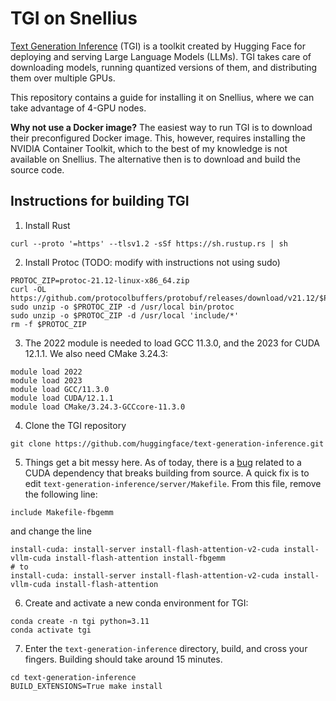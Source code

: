 # TGI on Snellius

[Text Generation Inference](https://huggingface.co/docs/text-generation-inference/index) (TGI) is a toolkit created by Hugging Face for deploying and serving Large Language Models (LLMs). TGI takes care of downloading models, running quantized versions of them, and distributing them over multiple GPUs.

This repository contains a guide for installing it on Snellius, where we can take advantage of 4-GPU nodes.

**Why not use a Docker image?**
The easiest way to run TGI is to download their preconfigured Docker image. This, however, requires installing the NVIDIA Container Toolkit, which to the best of my knowledge is not available on Snellius. The alternative then is to download and build the source code.

## Instructions for building TGI

1. Install Rust

```
curl --proto '=https' --tlsv1.2 -sSf https://sh.rustup.rs | sh
```

2. Install Protoc (TODO: modify with instructions not using sudo)

```
PROTOC_ZIP=protoc-21.12-linux-x86_64.zip
curl -OL https://github.com/protocolbuffers/protobuf/releases/download/v21.12/$PROTOC_ZIP
sudo unzip -o $PROTOC_ZIP -d /usr/local bin/protoc
sudo unzip -o $PROTOC_ZIP -d /usr/local 'include/*'
rm -f $PROTOC_ZIP
```

3. The 2022 module is needed to load GCC 11.3.0, and the 2023 for CUDA 12.1.1. We also need CMake 3.24.3:

```
module load 2022
module load 2023
module load GCC/11.3.0
module load CUDA/12.1.1
module load CMake/3.24.3-GCCcore-11.3.0
```

4. Clone the TGI repository

```
git clone https://github.com/huggingface/text-generation-inference.git
```

5. Things get a bit messy here. As of today, there is a [bug](https://github.com/huggingface/text-generation-inference/issues/2355) related to a CUDA dependency that breaks building from source. A quick fix is to edit `text-generation-inference/server/Makefile`. From this file, remove the following line:

```
include Makefile-fbgemm
```

and change the line

```
install-cuda: install-server install-flash-attention-v2-cuda install-vllm-cuda install-flash-attention install-fbgemm
# to
install-cuda: install-server install-flash-attention-v2-cuda install-vllm-cuda install-flash-attention
```

6. Create and activate a new conda environment for TGI:

```
conda create -n tgi python=3.11
conda activate tgi
```

7. Enter the `text-generation-inference` directory, build, and cross your fingers. Building should take around 15 minutes.

```
cd text-generation-inference
BUILD_EXTENSIONS=True make install
```

